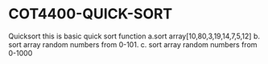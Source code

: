 # COT4400-QUICK-SORT
Quicksort
this is basic quick sort function
a.sort array[10,80,3,19,14,7,5,12]
b. sort array random numbers from 0-101.
c. sort array random numbers from 0-1000
